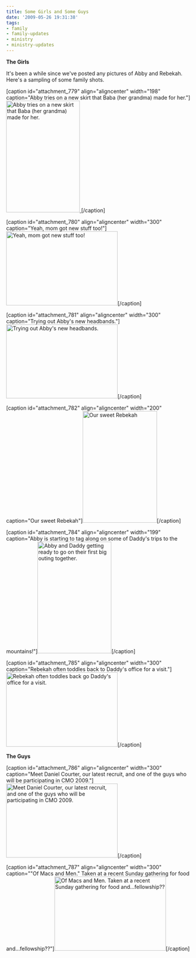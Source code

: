 ```yaml
---
title: Some Girls and Some Guys
date: '2009-05-26 19:31:38'
tags:
- family
- family-updates
- ministry
- ministry-updates
---
```


<strong>The Girls</strong>

It's been a while since we've posted any pictures of Abby and Rebekah. Here's a sampling of some family shots.

[caption id="attachment_779" align="aligncenter" width="198" caption="Abby tries on a new skirt that Baba (her grandma) made for her."]<a href="https://s3.amazonaws.com/content.ofreport.com/2009/05/dsc_6319.jpg"><img class="size-medium wp-image-779" title="dsc_6319" src="https://s3.amazonaws.com/content.ofreport.com/2009/05/dsc_6319-198x300.jpg" alt="Abby tries on a new skirt that Baba (her grandma) made for her." width="198" height="300" />
</a>[/caption]

<!--more-->

[caption id="attachment_780" align="aligncenter" width="300" caption="Yeah, mom got new stuff too!"]<a href="https://s3.amazonaws.com/content.ofreport.com/2009/05/dsc_6322.jpg"><img class="size-medium wp-image-780" title="dsc_6322" src="https://s3.amazonaws.com/content.ofreport.com/2009/05/dsc_6322-300x199.jpg" alt="Yeah, mom got new stuff too!" width="300" height="199" /></a>[/caption]

[caption id="attachment_781" align="aligncenter" width="300" caption="Trying out Abby&#39;s new headbands."]<a href="https://s3.amazonaws.com/content.ofreport.com/2009/05/dsc_6323.jpg"><img class="size-medium wp-image-781" title="dsc_6323" src="https://s3.amazonaws.com/content.ofreport.com/2009/05/dsc_6323-300x199.jpg" alt="Trying out Abby's new headbands." width="300" height="199" /></a>[/caption]

[caption id="attachment_782" align="aligncenter" width="200" caption="Our sweet Rebekah"]<a href="https://s3.amazonaws.com/content.ofreport.com/2009/05/dsc_5143.jpg"><img class="size-medium wp-image-782" title="dsc_5143" src="https://s3.amazonaws.com/content.ofreport.com/2009/05/dsc_5143-200x300.jpg" alt="Our sweet Rebekah" width="200" height="300" /></a>[/caption]

[caption id="attachment_784" align="aligncenter" width="199" caption="Abby is starting to tag along on some of Daddy&#39;s trips to the mountains!"]<a href="https://s3.amazonaws.com/content.ofreport.com/2009/05/dsc_5157.jpg"><img class="size-medium wp-image-784" title="dsc_5157" src="https://s3.amazonaws.com/content.ofreport.com/2009/05/dsc_5157-199x300.jpg" alt="Abby and Daddy getting ready to go on their first big outing together." width="199" height="300" /></a>[/caption]

[caption id="attachment_785" align="aligncenter" width="300" caption="Rebekah often toddles back to Daddy&#39;s office for a visit."]<a href="https://s3.amazonaws.com/content.ofreport.com/2009/05/dsc_5173.jpg"><img class="size-medium wp-image-785" title="dsc_5173" src="https://s3.amazonaws.com/content.ofreport.com/2009/05/dsc_5173-300x200.jpg" alt="Rebekah often toddles back go Daddy's office for a visit." width="300" height="200" /></a>[/caption]

<strong>The Guys</strong>

[caption id="attachment_786" align="aligncenter" width="300" caption="Meet Daniel Courter, our latest recruit, and one of the guys who will be participating in CMO 2009."]<a href="https://s3.amazonaws.com/content.ofreport.com/2009/05/dsc_6386.jpg"><img class="size-medium wp-image-786" title="dsc_6386" src="https://s3.amazonaws.com/content.ofreport.com/2009/05/dsc_6386-300x199.jpg" alt="Meet Daniel Courter, our latest recruit, and one of the guys who will be participating in CMO 2009." width="300" height="199" /></a>[/caption]

[caption id="attachment_787" align="aligncenter" width="300" caption="&quot;Of Macs and Men.&quot; Taken at a recent Sunday gathering for food and...fellowship??"]<a href="https://s3.amazonaws.com/content.ofreport.com/2009/05/dsc_6380.jpg"><img class="size-medium wp-image-787" title="dsc_6380" src="https://s3.amazonaws.com/content.ofreport.com/2009/05/dsc_6380-300x199.jpg" alt="Of Macs and Men. Taken at a recent Sunday gathering for food and...fellowship??" width="300" height="199" /></a>[/caption]
